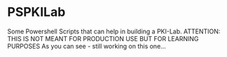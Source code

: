 # PSPKILab
Some Powershell Scripts that can help in building a PKI-Lab.
ATTENTION: THIS IS NOT MEANT FOR PRODUCTION USE BUT FOR LEARNING PURPOSES
As you can see - still working on this one...
